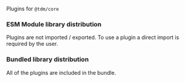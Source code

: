 Plugins for `@tdm/core`

### ESM Module library distribution
Plugins are not imported / exported.
To use a plugin a direct import is required by the user.

### Bundled library distribution
All of the plugins are included in the bundle.
